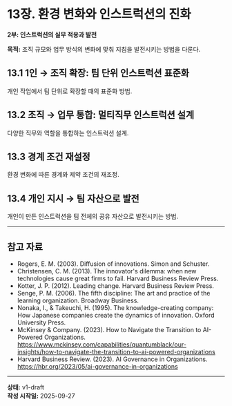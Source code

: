 # 13장. 환경 변화와 인스트럭션의 진화

**2부: 인스트럭션의 실무 적용과 발전**

**목적:** 조직 규모와 업무 방식의 변화에 맞춰 지침을 발전시키는 방법을 다룬다.

## 13.1 1인 → 조직 확장: 팀 단위 인스트럭션 표준화
개인 작업에서 팀 단위로 확장할 때의 표준화 방법.

## 13.2 조직 → 업무 통합: 멀티직무 인스트럭션 설계
다양한 직무와 역할을 통합하는 인스트럭션 설계.

## 13.3 경계 조건 재설정
환경 변화에 따른 경계와 제약 조건의 재조정.

## 13.4 개인 지시 → 팀 자산으로 발전
개인이 만든 인스트럭션을 팀 전체의 공유 자산으로 발전시키는 방법.

---

## 참고 자료

- Rogers, E. M. (2003). Diffusion of innovations. Simon and Schuster.
- Christensen, C. M. (2013). The innovator's dilemma: when new technologies cause great firms to fail. Harvard Business Review Press.
- Kotter, J. P. (2012). Leading change. Harvard Business Review Press.
- Senge, P. M. (2006). The fifth discipline: The art and practice of the learning organization. Broadway Business.
- Nonaka, I., & Takeuchi, H. (1995). The knowledge-creating company: How Japanese companies create the dynamics of innovation. Oxford University Press.
- McKinsey & Company. (2023). How to Navigate the Transition to AI-Powered Organizations. https://www.mckinsey.com/capabilities/quantumblack/our-insights/how-to-navigate-the-transition-to-ai-powered-organizations
- Harvard Business Review. (2023). AI Governance in Organizations. https://hbr.org/2023/05/ai-governance-in-organizations

---

**상태:** v1-draft  
**작성 시작일:** 2025-09-27
